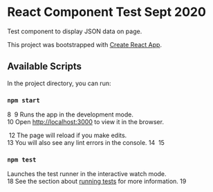# React Component Test Sept 2020
 Test component to display JSON data on page. 

This project was bootstrapped with [Create React App](https://github.com/facebook/create-react-app).

## Available Scripts

In the project directory, you can run:

### `npm start`
8
​
9
Runs the app in the development mode.<br />
10
Open [http://localhost:3000](http://localhost:3000) to view it in the browser.

​
12
The page will reload if you make edits.<br />
13
You will also see any lint errors in the console.
14
​
15
### `npm test`

Launches the test runner in the interactive watch mode.<br />
18
See the section about [running tests](https://facebook.github.io/create-react-app/docs/running-tests) for more information.
19
​

